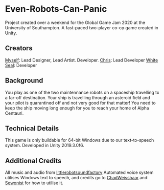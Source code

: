# Even-Robots-Can-Panic
Project created over a weekend for the Global Game Jam 2020 at the University of Southampton. A fast-paced two-player co-op game created in Unity. 

## Creators
  [Myself](https://github.com/camshepherd): Lead Designer, Lead Artist. Developer.
  [Chris](https://github.com/Chrriiisss): Lead Developer
  [White Seal](https://github.com/whiteseal97): Developer

## Background
You play as one of the two maintennance robots on a spaceship travelling to a far-off destination. Your ship is travelling through an asteroid field and your pilot is quarantined off and not very good for that matter! You need to keep the ship moving long enough for you to reach your home of Alpha Centauri. 

## Technical Details
This game is only buildable for 64-bit Windows due to our text-to-speech system. Developed in Unity 2019.3.0f6.

## Additional Credits
All music and audio from [littlerobotsoundfactory](https://freesound.org/people/LittleRobotSoundFactory/)
Automated voice system utilises Windows text to speech, and credits go to [ChadWeisshaar](https://chadweisshaar.com/blog/2015/07/02/microsoft-speech-for-unity/) and [Sewonist](https://github.com/sewonist/WindowsVoiceProject) for how to utilise it.
